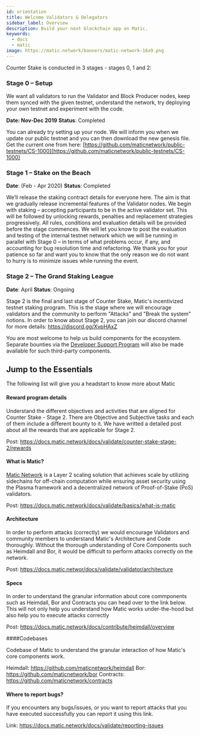 ```yaml
---
id: orientation
title: Welcome Validators & Delegators
sidebar_label: Overview
description: Build your next blockchain app on Matic.
keywords:
  - docs
  - matic
image: https://matic.network/banners/matic-network-16x9.png 
---
```


Counter Stake is conducted in 3 stages - stages 0, 1 and 2:

### **Stage 0** – Setup

We want all validators to run the Validator and Block Producer nodes, keep them synced with the given testnet, understand the network, try deploying your own testnet and experiment with the code.

**Date: Nov-Dec 2019** 
**Status**: Completed

You can already try setting up your node. We will inform you when we update our public testnet and you can then download the new genesis file. Get the current one from here: [https://github.com/maticnetwork/public-testnets/CS-1000](https://github.com/maticnetwork/public-testnets/CS-1000)

### **Stage 1** – Stake on the Beach 
**Date**: (Feb - Apr 2020)
**Status**: Completed

We’ll release the staking contract details for everyone here. The aim is that we gradually release incremental features of the Validator nodes. We begin with staking – accepting participants to be in the active validator set. This will be followed by unlocking rewards, penalties and replacement strategies progressively. All rules, conditions and evaluation details will be provided before the stage commences. We will let you know to post the evaluation and testing of the internal testnet network which we will be running in parallel with Stage 0 – in terms of what problems occur, if any, and accounting for bug resolution time and refactoring. We thank you for your patience so far and want you to know that the only reason we do not want to hurry is to minimize issues while running the event.

### **Stage 2** – The Grand Staking League
**Date**: April
**Status**: Ongoing

Stage 2 is the final and last stage of Counter Stake, Matic's incentivized testnet staking program. This is the stage where we will encourage validators and the community to perform "Attacks" and "Break the system" notions. In order to know about Stage 2, you can join our discord channel for more details: https://discord.gg/XvpHAxZ

You are most welcome to help us build components for the ecosystem. Separate bounties via the [Developer Support Program](https://blog.matic.network/matic-developer-support-program/) will also be made available for such third-party components.

## Jump to the Essentials

The following list will give you a headstart to know more about Matic

#### Reward program details

Understand the different objectives and activities that are aligned for Counter Stake - Stage 2. There are Objective and Subjective tasks and each of them include a different bounty to it. We have writted a detailed post about all the rewards that are applicable for Stage 2.

Post: https://docs.matic.network/docs/validate/counter-stake-stage-2/rewards

#### What is Matic?

[Matic Network](https://matic.network/) is a Layer 2 scaling solution that achieves scale by utilizing sidechains for off-chain computation while ensuring asset security using the Plasma framework and a decentralized network of Proof-of-Stake (PoS) validators.

Post: https://docs.matic.network/docs/validate/basics/what-is-matic

#### Architecture

In order to perform attacks (correctly) we would encourage Validators and community members to understand Matic's Architecture and Code thoroughly. Without the thorough understanding of Core Components such as Heimdall and Bor, it would be difficult to perform attacks correctly on the network. 

Post: https://docs.matic.networ/docs/validate/validator/architecture

#### Specs
In order to understand the granular information about core commponents such as Heimdall, Bor and Contracts you can head over to the link below. This will not only help you understand how Matic works under-the-hood but also help you to execute attacks correctly

Post: https://docs.matic.network/docs/contribute/heimdall/overview

####Codebases

Codebase of Matic to understand the granular interaction of how Matic's core components work.

Heimdall: https://github.com/maticnetwork/heimdall
Bor: https://github.com/maticnetwork/bor
Contracts: https://github.com/maticnetwork/contracts


#### Where to report bugs?
If you encounters any bugs/issues, or you want to report attacks that you have executed successfully you can report it using this link.

 Link: https://docs.matic.network/docs/validate/reporting-issues
